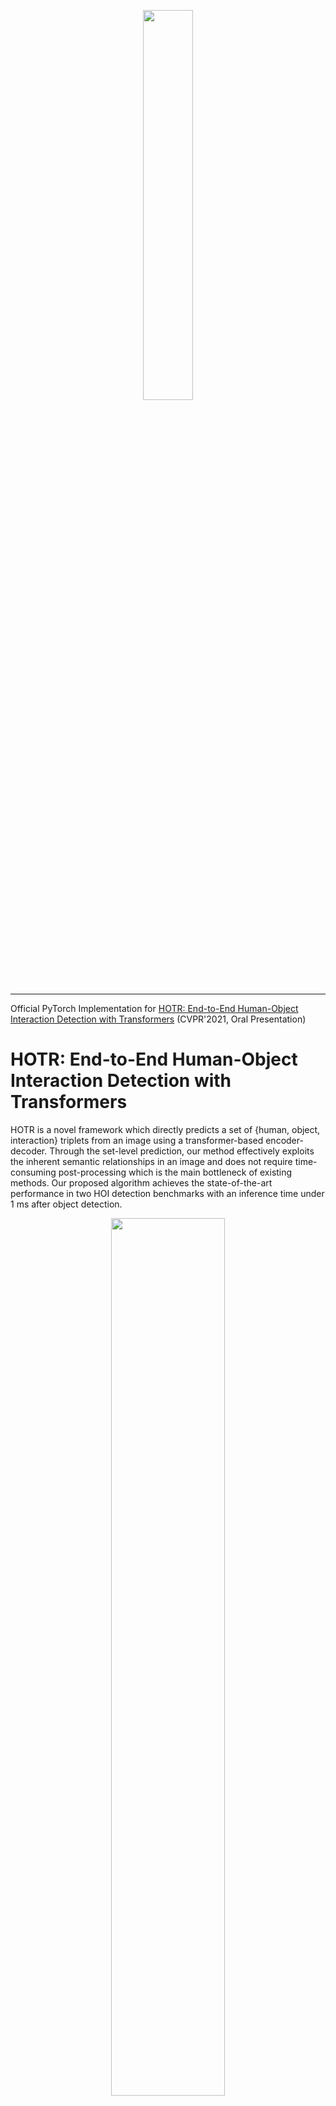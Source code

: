<p align="center"><img width="40%" src="./imgs/logo.png"></p>

-------------------------------------------------------------------------------------

Official PyTorch Implementation for [HOTR: End-to-End Human-Object Interaction Detection with Transformers](http://arxiv.org/abs/2104.13682) (CVPR'2021, Oral Presentation)

# HOTR: End-to-End Human-Object Interaction Detection with Transformers
HOTR is a novel framework which directly predicts a set of {human, object, interaction} triplets from an image using a transformer-based encoder-decoder.
Through the set-level prediction, our method effectively exploits the inherent semantic relationships in an image and does not require time-consuming post-processing which is the main bottleneck of existing methods.
Our proposed algorithm achieves the state-of-the-art performance in two HOI detection benchmarks with an inference time under 1 ms after object detection.
<p align="center"><img width="60%" src="./imgs/hotr_performance.png"></p>

HOTR is composed of three main components: a shared encoder with a CNN backbone, a parallel decoder, and the recomposition layer to generate final HOI triplets.
The overview of our pipeline is presented below.

<p align="center"><img width="100%" src="./imgs/hotr_pipeline.png"></p>


## 1. Environmental Setup
```bash
$ conda create -n kakaobrain python=3.7
$ conda install -c pytorch pytorch torchvision # PyTorch 1.7.1, torchvision 0.8.2, CUDA=11.0
$ conda install cython scipy
$ pip install pycocotools
$ pip install opencv-python
$ pip install wandb
```

## 2. HOI dataset setup
Our current version of HOTR supports the experiments for both [V-COCO](https://github.com/s-gupta/v-coco) and [HICO-DET](https://drive.google.com/file/d/1QZcJmGVlF9f4h-XLWe9Gkmnmj2z1gSnk/view) dataset.
Download the dataset under the pulled directory.
For HICO-DET, we use the [annotation files](https://drive.google.com/file/d/1QZcJmGVlF9f4h-XLWe9Gkmnmj2z1gSnk/view) provided by the PPDM authors.
Download the [list of actions](https://drive.google.com/open?id=1EeHNHuYyJI-qqDk_-5nay7Mb07tzZLsl) as `list_action.txt` and place them under the unballed hico-det directory.
Below we present how you should place the files.
```bash
# V-COCO setup
$ git clone https://github.com/s-gupta/v-coco.git
$ cd v-coco
$ ln -s [:COCO_DIR] coco/images # COCO_DIR contains images of train2014 & val2014
$ python script_pick_annotations.py [:COCO_DIR]/annotations

# HICO-DET setup
$ tar -zxvf hico_20160224_det.tar.gz # move the unballed folder under the pulled repository

# dataset setup
HOTR
 │─ v-coco
 │   │─ data
 │   │   │─ instances_vcoco_all_2014.json
 │   │   :
 │   └─ coco
 │       │─ images
 │       │   │─ train2014
 │       │   │   │─ COCO_train2014_000000000009.jpg
 │       │   │   :
 │       │   └─ val2014
 │       │       │─ COCO_val2014_000000000042.jpg
 :       :       :
 │─ hico_20160224_det
 │       │─ list_action.txt
 │       │─ annotations
 │       │   │─ trainval_hico.json
 │       │   │─ test_hico.json
 │       │   └─ corre_hico.npy
 :       :
```

If you wish to download the datasets on our own directory, simply change the 'data_path' argument to the directory you have downloaded the datasets.
```bash
--data_path [:your_own_directory]/[v-coco/hico_20160224_det]
```

## 3. How to Train/Test HOTR
For both training and testing, you can either run on a single GPU or multiple GPUs.
```bash
# single-gpu training / testing
$ make [vcoco/hico]_single_[train/test]

# multi-gpu training / testing (8 GPUs)
$ make [vcoco/hico]_multi_[train/test]
```

For testing, you can either use your own trained weights and pass the group name and run name to the 'resume' argument, or use our provided weights.
Below is the example of how you should edit the Makefile.
```bash
# [Makefile]
# Testing your own trained weights
[vcoco/hico]_multi_test:
  python -m torch.distributed.launch \
		--nproc_per_node=8 \
    ...
    --resume checkpoints/[vcoco/hico_det]/[:group_name]/[:run_name]/best.pth # the best performing checkpoint is saved in this format

# Testing our provided trained weights
[vcoco/hico]_multi_test:
  python -m torch.distributed.launch \
		--nproc_per_node=8 \
    ...
    --resume checkpoints/[vcoco/hico_det]/[vcoco/hico]_q16.pth # download the q16.pth as described below.
```
In order to use our provided weights, you can download the weights provided below.
Then, pass the directory of the downloaded file (for example, to test our pre-trained weights on the vcoco dataset, we put the downloaded weights under the directory checkpoints/vcoco/vcoco_q16.pth) to the 'resume' argument.

## 4. Results
Here, we provide improved results of V-COCO Scenario 1 (58.9 mAP, 0.5ms) and HICO-DET Default(Full) (23.76 mAP) from the version of our initial submission (55.2 mAP & 23.46 mAP, 0.9ms).
This is obtained "without" applying any priors on the scores (see [iCAN](https://github.com/vt-vl-lab/iCAN/blob/83a363cfc80bf62538d5faf6ec17c871686c0635/lib/ult/apply_prior.py)).
The fine-tuned version of HICO-DET can be obtained by only fine-tuning the FFN layers of the instance decoder (without the need of fully training the entire encoder-decoder).

### 4-1. V-COCO dataset
| Epoch | # queries | Scenario 1   | Scenario 2  | Checkpoint   |
|:-----:|:---------:|:------------:|:-----------:|:------------:|
|  100  |     16    |     58.9     |     63.8    | [download](https://arena.kakaocdn.net/brainrepo/hotr/vcoco_q16.pth)  |

### 4-2. HICO-DET dataset
| Epoch | detector | # queries |  Default(Full)  |  Rare  | Non-Rare | Checkpoint   |
|:-----:|:--------:|:---------:|:---------------:|:------:|:--------:|:------------:|
|  100  |    COCO  |     16    |      23.76      |  22.34 |   24.19  | [download](https://arena.kakaocdn.net/brainrepo/hotr/hico_q16.pth)  |
|  100  | HICO-DET |     16    |      25.73      |  21.85 |   26.89  | [download](https://arena.kakaocdn.net/brainrepo/hotr/hico_ft_q16.pth) |

If you want to use pretrained weights for inference, download the pretrained weights (from the above link) under `checkpoints/vcoco/` or `checkpoints/hico-det/` and match the interaction query argument as described in the weight file (others are already set in the Makefile).
Our evaluation code follows the exact implementations of the official python evaluation.
You can test the weights by the command below (e.g., the weight file is named as [vcoco/hico]_q16.pth, which denotes that the model uses 16 interaction queries).

```bash
# Inference for V-COCO (8 GPUs)
python -m torch.distributed.launch \
    --nproc_per_node=8 \
    --use_env vcoco_main.py \
    --batch_size 2 \
    --HOIDet \
    --share_enc \
    --pretrained_dec \
    --num_hoi_queries [:query_num] \
    --temperature 0.05 \ # use the exact same temperature value that you used during training!
    --object_threshold 0 \
    --no_aux_loss \
    --eval \
    --dataset_file vcoco \
    --data_path v-coco \
    --resume checkpoints/vcoco/vcoco_[:query_num].pth

# Inference for HICO-DET (8 GPUs)
python -m torch.distributed.launch \
    --nproc_per_node=8 \
    --use_env main.py \
    --batch_size 2 \
    --HOIDet \
    --share_enc \
    --pretrained_dec \
    --num_hoi_queries [:query_num] \
    --object_threshold 0 \
    --temperature 0.2 \ # use the exact same temperature value that you used during training!
    --no_aux_loss \
    --eval \
    --dataset_file hico-det \
    --data_path hico_20160224_det \
    --resume checkpoints/hico_det/hico_[:query_num].pth
```

The results will appear as the following:
```bash
# V-COCO
[Logger] Number of params:  51181950
Evaluation Inference (V-COCO)  [308/308]  eta: 0:00:00    time: 0.2063  data: 0.0127  max mem: 1578
[stats] Total Time (test) : 0:01:05 (0.2114 s / it)
[stats] HOI Recognition Time (avg) : 0.5221 ms
[stats] Distributed Gathering Time : 0:00:49
[stats] Score Matrix Generation completed

============= AP (Role scenario_1) ==============
               hold_obj: AP = 48.99 (#pos = 3608)
              sit_instr: AP = 47.81 (#pos = 1916)
             ride_instr: AP = 67.04 (#pos = 556)
               look_obj: AP = 40.57 (#pos = 3347)
              hit_instr: AP = 76.42 (#pos = 349)
                hit_obj: AP = 71.27 (#pos = 349)
                eat_obj: AP = 55.75 (#pos = 521)
              eat_instr: AP = 67.57 (#pos = 521)
             jump_instr: AP = 71.44 (#pos = 635)
              lay_instr: AP = 57.09 (#pos = 387)
    talk_on_phone_instr: AP = 49.07 (#pos = 285)
              carry_obj: AP = 34.75 (#pos = 472)
              throw_obj: AP = 52.37 (#pos = 244)
              catch_obj: AP = 48.80 (#pos = 246)
              cut_instr: AP = 49.58 (#pos = 269)
                cut_obj: AP = 57.02 (#pos = 269)
 work_on_computer_instr: AP = 67.44 (#pos = 410)
              ski_instr: AP = 49.35 (#pos = 424)
             surf_instr: AP = 77.07 (#pos = 486)
       skateboard_instr: AP = 86.44 (#pos = 417)
            drink_instr: AP = 38.67 (#pos = 82)
               kick_obj: AP = 73.92 (#pos = 180)
               read_obj: AP = 44.81 (#pos = 111)
        snowboard_instr: AP = 81.25 (#pos = 277)
│ mAP(role scenario_1): 58.94
----------------------------------------------------

# HICO-DET
[Logger] Number of params:  51204566
Evaluation Inference (HICO-DET)  [597/597]  eta: 0:00:00    time: 0.2099  data: 0.0109  max mem: 1272
[stats] Total Time (test) : 0:02:07 (0.2140 s / it)
[stats] HOI Recognition Time (avg) : 0.6588 ms
[stats] Score Matrix Generation completed
│ mAP (full)            : 23.76
│ mAP (rare)            : 22.34
│ mAP (non-rare)        : 24.19

# HICO-DET (finetuned detector)
[Logger] Number of params:  51204566
Evaluation Inference (HICO-DET)  [597/597]  eta: 0:00:00    time: 0.2083  data: 0.0109  max mem: 1323
[stats] Total Time (test) : 0:02:07 (0.2140 s / it)
[stats] HOI Recognition Time (avg) : 0.6588 ms
[stats] Score Matrix Generation completed
│ mAP (full)            : 25.73
│ mAP (rare)            : 21.85
│ mAP (non-rare)        : 26.89
```
The HOI recognition time is calculated by the end-to-end inference time excluding the object detection time.

## 5. Auxiliary Loss
HOTR follows the auxiliary loss of DETR, where the loss between the ground truth and each output of the decoder layer is also computed.
The ground-truth for the auxiliary outputs are matched with the ground-truth HOI triplets with our proposed Hungarian Matcher.

## 6. Temperature Hyperparameter, tau
Based on our experimental results, the temperature hyperparameter is sensitive to the number of interaction queries and the coefficient for the index loss and index cost, and the number of decoder layers.
Empirically, a larger number of queries require a larger tau, and a smaller coefficient for the loss and cost for HO Pointers requires a smaller tau (e.g., for 16 interaction queries, tau=0.05 for the default set_cost_idx=10, hoi_idx_loss_coef=1, hoi_act_loss_coef=10 shows the best result for V-COCO and tau=0.2, set_cost_idx=20 shows the best result for HICO-DET).
There might be better results than the tau we used in our paper according to these three factors.
Feel free to explore yourself!

## 7. Citation
If you find this code helpful for your research, please cite our paper.
```bash
@inproceedings{kim2021hotr,
  title={HOTR: End-to-End Human-Object Interaction Detection with Transformers},
  author    = {Bumsoo Kim and
               Junhyun Lee and
               Jaewoo Kang and
               Eun-Sol Kim and
               Hyunwoo J. Kim},
  booktitle = {CVPR},
  publisher = {IEEE},
  year      = {2021}
}
```

## 8. Contact for Issues
Bumsoo Kim, [bumsoo.brain@kakaobrain.com](bumsoo.brain@kakaobrain.com)

## 9. License
This project is licensed under the terms of the Apache License 2.0.
Copyright 2021 Kakao Brain Corp. [https://www.kakaobrain.com](https://www.kakaobrain.com) All Rights Reserved.
